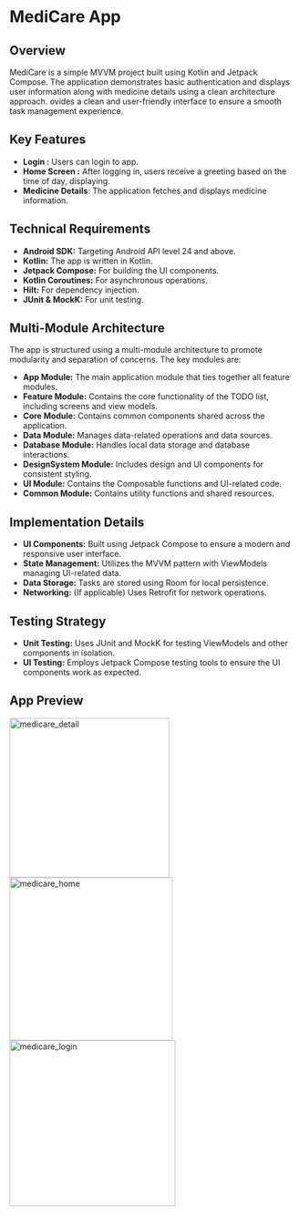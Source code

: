 # MediCare App

## Overview
MediCare is a simple MVVM project built using Kotlin and Jetpack Compose. The application demonstrates basic authentication and displays user information along with medicine details using a clean architecture approach.
ovides a clean and user-friendly interface to ensure a smooth task management experience.

## Key Features
- **Login :** Users can login to app.
- **Home Screen :** After logging in, users receive a greeting based on the time of day, displaying.
- **Medicine Details**: The application fetches and displays medicine information.


## Technical Requirements
- **Android SDK:** Targeting Android API level 24 and above.
- **Kotlin:** The app is written in Kotlin.
- **Jetpack Compose:** For building the UI components.
- **Kotlin Coroutines:** For asynchronous operations.
- **Hilt:** For dependency injection.
- **JUnit & MockK:** For unit testing.

## Multi-Module Architecture
The app is structured using a multi-module architecture to promote modularity and separation of concerns. The key modules are:

- **App Module:** The main application module that ties together all feature modules.
- **Feature Module:** Contains the core functionality of the TODO list, including screens and view models.
- **Core Module:** Contains common components shared across the application.
- **Data Module:** Manages data-related operations and data sources.
- **Database Module:** Handles local data storage and database interactions.
- **DesignSystem Module:** Includes design and UI components for consistent styling.
- **UI Module:** Contains the Composable functions and UI-related code.
- **Common Module:** Contains utility functions and shared resources.

## Implementation Details
- **UI Components:** Built using Jetpack Compose to ensure a modern and responsive user interface.
- **State Management:** Utilizes the MVVM pattern with ViewModels managing UI-related data.
- **Data Storage:** Tasks are stored using Room for local persistence.
- **Networking:** (If applicable) Uses Retrofit for network operations.

## Testing Strategy
- **Unit Testing:** Uses JUnit and MockK for testing ViewModels and other components in isolation.
- **UI Testing:** Employs Jetpack Compose testing tools to ensure the UI components work as expected.

## App Preview
<img width="280" alt="medicare_detail" src="https://github.com/user-attachments/assets/014b060b-a4b3-47c8-ab39-dde656bd7137">
<img width="286" alt="medicare_home" src="https://github.com/user-attachments/assets/2acaa815-fcc9-421c-87a9-ec6c0610119f">
<img width="291" alt="medicare_login" src="https://github.com/user-attachments/assets/2d3212af-4889-4332-b693-4fc0c3ca6654">
